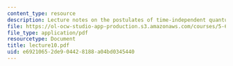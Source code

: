 ```yaml
---
content_type: resource
description: Lecture notes on the postulates of time-independent quantum mechanics.
file: https://ol-ocw-studio-app-production.s3.amazonaws.com/courses/5-61-physical-chemistry-fall-2007/e69210652de904428188a04bd0345440_lecture10.pdf
file_type: application/pdf
resourcetype: Document
title: lecture10.pdf
uid: e6921065-2de9-0442-8188-a04bd0345440
---
```

